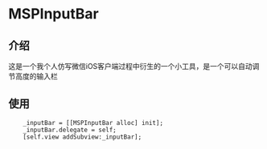 # MSPInputBar
## 介绍
这是一个我个人仿写微信iOS客户端过程中衍生的一个小工具，是一个可以自动调节高度的输入栏
## 使用

```
    _inputBar = [[MSPInputBar alloc] init];
    _inputBar.delegate = self;
    [self.view addSubview:_inputBar];
```

